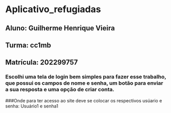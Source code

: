 # Aplicativo_refugiadas

## Aluno: Guilherme Henrique Vieira
## Turma: cc1mb
## Matrícula: 202299757

### Escolhi uma tela de login bem simples para fazer esse trabalho, que possui os campos de nome e senha, um botão para enviar a sua resposta e uma opção de criar conta.
###Onde para ter acesso ao site deve se colocar os respectivos usúario e senha: Usuário1 e senha1
